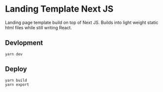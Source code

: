 # Landing Template Next JS

Landing page template build on top of Next JS. Builds into light weight static html files while still writing React.

## Devlopment
```
yarn dev
```

## Deploy
```
yarn build
yarn export
```
